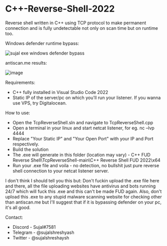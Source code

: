 # C++-Reverse-Shell-2022
Reverse shell written in C++ using TCP protocol to make permanent connection and is 
fully undetectable not only on scan time but on runtime too.



Windows defender runtime bypass:

![sujal exe windows defender bypass](https://user-images.githubusercontent.com/105509101/169946282-6fe0ba7e-a826-4c24-9513-5fefca7a4036.gif)



antiscan.me results:

![image](https://user-images.githubusercontent.com/105509101/169944742-31cd2d0c-1cf6-43e5-99cf-9341f74a2949.png)

Requirements:
- C++ fully installed in Visual Studio Code 2022
- Static IP of the server/pc on which you'll run your listener. If you wanna use VPS, try Digitalocean.


How to use:
- Open the TcpReverseShell.sln and navigate to TcpReverseShell.cpp
- Open a terminal in your linux and start netcat listener, for eg. nc –lvp 4444
- Replace "Your Static IP" and "Your Open Port" with your IP and Port respectively. 
- Build the solution
- The .exe will generate in this folder (location may vary) - C++ FUD Reverse Shell\TcpReverseShell-main\C++ Reverse Shell FUD 2022\x64
- Run your .exe file and voila - no detection, no bullshit just pure reverse shell connection to your netcat listener server.

I don't think I should tell you this but:
Don't fuckin upload the .exe file here and there, all the file uploading websites have antivirus and bots running 24/7 which will fuck this .exe and this can't be made FUD again. Also, don't upload this .exe to any stupid malware scanning website for checking other than antiscan.me but I'll suggest that if it is bypassing defender on your pc, it's all good.


Contact:
- Discord - Sujal#7581
- Telegram - @sujalshreshyash
- Twitter - @sujalshreshaysh


